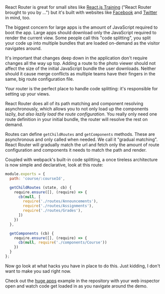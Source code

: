 React Router is great for small sites like [React.js
Training][shameless] ("React Router brought to you by ...") but it's
built with websites like [Facebook][fb] and [Twitter][t] in mind, too.

The biggest concern for large apps is the amount of JavaScript required
to boot the app. Large apps should download only the JavaScript required
to render the current view. Some people call this "code splitting", you
split your code up into multiple bundles that are loaded on-demand as
the visitor navigates around.

It's important that changes deep down in the application don't require
changes all the way up top. Adding a route to the photo viewer should
not affect the size of the initial JavaScript bundle the user downloads.
Neither should it cause merge conflicts as multiple teams have their
fingers in the same, big route configuration file.

Your router is the perfect place to handle code splitting: it's
responsible for setting up your views.

React Router does all of its path matching and component resolving
asynchronously, which allows you to not only load up the components
lazily, *but also lazily load the route configuration*. You really only
need one route definition in your initial bundle, the router will
resolve the rest on demand.

Routes can define `getChildRoutes` and `getComponents` methods. These
are asynchronous and only called when needed. We call it "gradual
matching". React Router will gradually match the url and fetch only the
amount of route configuration and components it needs to match the path
and render.

Coupled with webpack's built-in code splitting, a once tireless
architecture is now simple and declarative, look at this
route:

```js
module.exports = {
  path: 'course/:courseId',

  getChildRoutes (state, cb) {
    require.ensure([], (require) => {
      cb(null, [
        require('./routes/Announcements'),
        require('./routes/Assignments'),
        require('./routes/Grades'),
      ])
    })
  },

  getComponents (cb) {
    require.ensure([], (require) => {
      cb(null, require('./components/Course'))
    })
  }
};
```

Now go look at what hacks you have in place to do this. Just kidding, I
don't want to make you sad right now.

Check out the [huge apps][huge] example in the repository with your web
inspector open and watch code get loaded in as you navigate around the
demo.

  [shameless]:https://reactjs-training.com
  [fb]:http://facebook.com
  [t]:http://twitter.com
  [huge]:/examples/huge-apps

